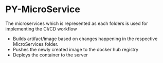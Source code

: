 # PY-MicroService
The microservices which is represented as each folders is used for implementing the CI/CD workflow
- Builds artifact/image based on changes happening in the respective MicroServices folder.
- Pushes the newly created image to the docker hub registry
- Deploys the container to the server 
